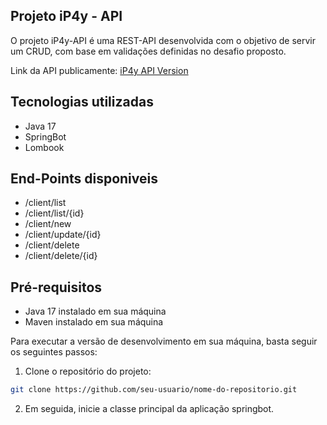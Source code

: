 ## Projeto iP4y - API

O projeto iP4y-API é uma REST-API desenvolvida com o objetivo de servir um CRUD, com base em validações definidas no desafio proposto.

Link da API publicamente: [iP4y API Version](uppity-mine-production.up.railway.app)

## Tecnologias utilizadas
- Java 17
- SpringBot
- Lombook

## End-Points disponiveis

- /client/list
- /client/list/{id}
- /client/new
- /client/update/{id}
- /client/delete
- /client/delete/{id}

## Pré-requisitos

- Java 17 instalado em sua máquina
- Maven instalado em sua máquina
  
Para executar a versão de desenvolvimento em sua máquina, basta seguir os seguintes passos:

1. Clone o repositório do projeto:

```bash
git clone https://github.com/seu-usuario/nome-do-repositorio.git
```

2. Em seguida, inicie a classe principal da aplicação springbot. 



